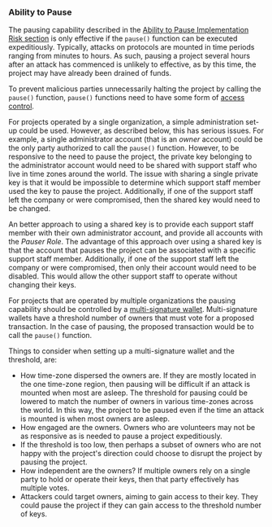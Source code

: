### Ability to Pause
The pausing capability described in the [Ability to Pause Implementation Risk section](../30implementation/pause.md)
is only effective if the ```pause()``` function can be executed expeditiously. Typically, attacks on protocols are mounted in time periods ranging from minutes to hours. As such, pausing a project several hours after an attack has commenced 
is unlikely to effective, as by this time, the project may have already been drained of funds.

To prevent malicious parties unnecessarily halting the project by calling the ```pause()``` function, ```pause()``` functions need to have some form of [access control](../30implementation/access-control.md). 

For projects operated by a single organization, a simple administration set-up could be used. However, as described below, this has serious issues. For example, a single administrator account (that is an *owner* account) could be the only party authorized to call the ```pause()``` function. However, to be responsive to the need to pause the project, the private key belonging to the administrator account would need to be shared with support staff who live in time zones around the world. The issue with sharing a single private key is that it would be impossible to determine which support staff member used the key to pause the project. Additionally, if one of the support staff left the company or were compromised, then the shared key would need to be changed.

An better approach to using a shared key is to provide each support staff member with their own administrator account, and provide all accounts with the *Pauser Role*. The advantage of this approach over using a shared key is that the account that pauses the project can be associated with a specific support staff member. Additionally, if one of the support staff left the company or were compromised, then only their account would need to be disabled. This would allow the other support staff to operate without changing their keys.

For projects that are operated by multiple organizations the pausing capability should be controlled by a [multi-signature wallet](https://medium.com/gauntlet-networks/multisig-transactions-with-gnosis-safe-f5dbe67c1c2d). Multi-signature wallets have a threshold number of owners that must vote for a proposed transaction. In the case of pausing, the proposed transaction would be to call the ```pause()``` function. 

Things to consider when setting up a multi-signature wallet and the threshold, are:

* How time-zone dispersed the owners are. If they are mostly located in the one time-zone region, then pausing will be difficult if an attack is mounted when most are asleep. The threshold for pausing could be lowered to match the number of owners in various time-zones across the world. In this way, the project to be paused even if the time an attack is mounted is when most owners are asleep.
* How engaged are the owners. Owners who are volunteers may not be as responsive as is needed to pause a project expeditiously.
* If the threshold is too low, then perhaps a subset of owners who are not happy with the project's direction could choose to disrupt the project by pausing the project.
* How independent are the owners? If multiple owners rely on a single party to hold or operate their keys, then that party effectively has multiple votes.
* Attackers could target owners, aiming to gain access to their key. They could pause the project if they can gain access to the threshold number of keys.

